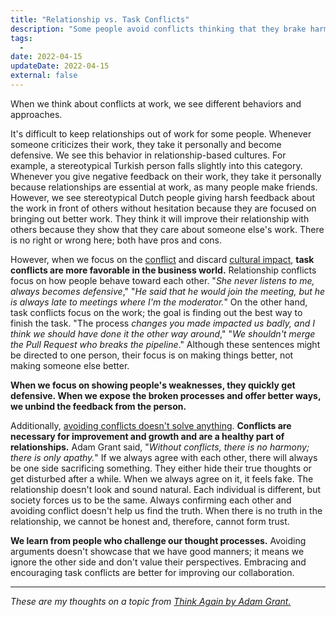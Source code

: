 ```yaml
---
title: "Relationship vs. Task Conflicts"
description: "Some people avoid conflicts thinking that they brake harmony and create problems. Some people create relationship conflicts because relationships are more important than work. And some people create task conflicts while thinking it will also improve their relationships."
tags:
  -
date: 2022-04-15
updateDate: 2022-04-15
external: false
---
```


When we think about conflicts at work, we see different behaviors and approaches.

It's difficult to keep relationships out of work for some people. Whenever someone criticizes their work, they take it personally and become defensive. We see this behavior in relationship-based cultures. For example, a stereotypical Turkish person falls slightly into this category. Whenever you give negative feedback on their work, they take it personally because relationships are essential at work, as many people make friends. However, we see stereotypical Dutch people giving harsh feedback about the work in front of others without hesitation because they are focused on bringing out better work. They think it will improve their relationship with others because they show that they care about someone else's work. There is no right or wrong here; both have pros and cons.

However, when we focus on the [conflict](/how-to-solve-and-prevent-conflicts) and discard [cultural impact](https://candost.substack.com/p/high-productivity-and-clear-communication-in-different-cultures), **task conflicts are more favorable in the business world.** Relationship conflicts focus on how people behave toward each other. "_She never listens to me, always becomes defensive_," "_He said that he would join the meeting, but he is always late to meetings where I'm the moderator._" On the other hand, task conflicts focus on the work; the goal is finding out the best way to finish the task. "The process _changes you made impacted us badly, and I think we should have done it the other way around_," "_We shouldn't merge the Pull Request who breaks the pipeline_." Although these sentences might be directed to one person, their focus is on making things better, not making someone else better.

**When we focus on showing people's weaknesses, they quickly get defensive. When we expose the broken processes and offer better ways, we unbind the feedback from the person.**

Additionally, [avoiding conflicts doesn't solve anything](/explicit-disagreement-is-better-than-implicit-misunderstanding). **Conflicts are necessary for improvement and growth and are a healthy part of relationships.** Adam Grant said, "_Without conflicts, there is no harmony; there is only apathy._" If we always agree with each other, there will always be one side sacrificing something. They either hide their true thoughts or get disturbed after a while. When we always agree on it, it feels fake. The relationship doesn't look and sound natural. Each individual is different, but society forces us to be the same. Always confirming each other and avoiding conflict doesn't help us find the truth. When there is no truth in the relationship, we cannot be honest and, therefore, cannot form trust.

**We learn from people who challenge our thought processes.** Avoiding arguments doesn't showcase that we have good manners; it means we ignore the other side and don't value their perspectives. Embracing and encouraging task conflicts are better for improving our collaboration.

---

_These are my thoughts on a topic from [Think Again by Adam Grant.](https://candost.substack.com/p/think-again-by-adam-grant-book-summary-review-and-notes)_